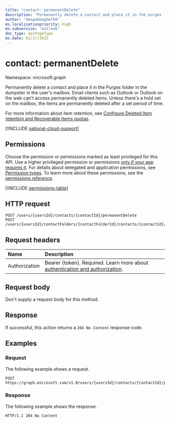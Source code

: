 ```yaml
---
title: "contact: permanentDelete"
description: "Permanently delete a contact and place it in the purges folder in the user's mailbox."
author: "deepakbaghel99"
ms.localizationpriority: high
ms.subservice: "outlook"
doc_type: apiPageType
ms.date: 01/17/2025
---
```


# contact: permanentDelete

Namespace: microsoft.graph

Permanently delete a contact and place it in the Purges folder in the dumpster in the user's mailbox. Email clients such as Outlook or Outlook on the web can't access permanently deleted items. Unless there's a hold set on the mailbox, the items are permanently deleted after a set period of time.

For more information about item retention, see [Configure Deleted Item retention and Recoverable Items quotas](/exchange/configure-deleted-item-retention-and-recoverable-items-quotas-exchange-2013-help).

[!INCLUDE [national-cloud-support](../../includes/global-only.md)]

## Permissions

Choose the permission or permissions marked as least privileged for this API. Use a higher privileged permission or permissions [only if your app requires it](/graph/permissions-overview#best-practices-for-using-microsoft-graph-permissions). For details about delegated and application permissions, see [Permission types](/graph/permissions-overview#permission-types). To learn more about these permissions, see the [permissions reference](/graph/permissions-reference).

<!-- { "blockType": "permissions", "name": "contact_permanentdelete" } -->
[!INCLUDE [permissions-table](../includes/permissions/contact-permanentdelete-permissions.md)]

## HTTP request

<!-- {
  "blockType": "ignored"
}
-->
``` http
POST /users/{usersId}/contacts/{contactId}/permanentDelete
POST /users/{usersId}/contactFolders/{contactFolderId}/contacts/{contactId}/permanentDelete
```

## Request headers

|Name|Description|
|:---|:---|
|Authorization|Bearer {token}. Required. Learn more about [authentication and authorization](/graph/auth/auth-concepts).|

## Request body

Don't supply a request body for this method.

## Response

If successful, this action returns a `204 No Content` response code.

## Examples

### Request

The following example shows a request.
<!-- {
  "blockType": "request",
  "name": "contactthis.permanentdelete"
}
-->
``` http
POST https://graph.microsoft.com/v1.0/users/{usersId}/contacts/{contactId}/permanentDelete
```


### Response

The following example shows the response.

<!-- {
  "blockType": "response",
  "truncated": true
}
-->
``` http
HTTP/1.1 204 No Content
```

